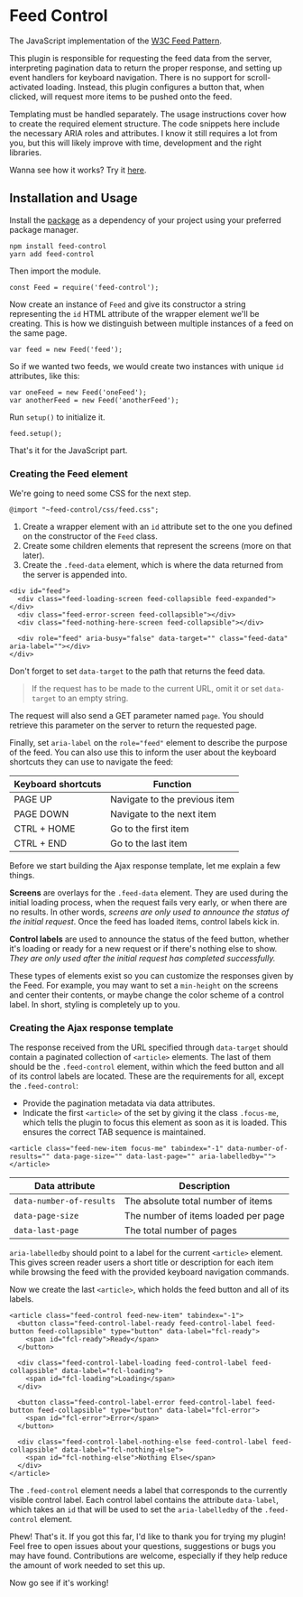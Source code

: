 # Feed Control
The JavaScript implementation of the [W3C Feed Pattern](https://www.w3.org/TR/2017/REC-wai-aria-1.1-20171214/#feed).

This plugin is responsible for requesting the feed data from the server, interpreting pagination data to return the proper response, and setting up event handlers for keyboard navigation. There is no support for scroll-activated loading. Instead, this plugin configures a button that, when clicked, will request more items to be pushed onto the feed.

Templating must be handled separately. The usage instructions cover how to create the required element structure. The code snippets here include the necessary ARIA roles and attributes. I know it still requires a lot from you, but this will likely improve with time, development and the right libraries.

Wanna see how it works? Try it [here](https://kabum.dougsilva.me/categoria/hardware).

## Installation and Usage
Install the [package](https://www.npmjs.com/package/feed-control) as a dependency of your project using your preferred package manager.
```
npm install feed-control
yarn add feed-control
```

Then import the module.
```
const Feed = require('feed-control');
```

Now create an instance of `Feed` and give its constructor a string representing the `id` HTML attribute of the wrapper element we'll be creating. This is how we distinguish between multiple instances of a feed on the same page.
```
var feed = new Feed('feed');
```

So if we wanted two feeds, we would create two instances with unique `id` attributes, like this:
```
var oneFeed = new Feed('oneFeed');
var anotherFeed = new Feed('anotherFeed');
```

Run `setup()` to initialize it.
```
feed.setup();
```

That's it for the JavaScript part.

### Creating the Feed element
We're going to need some CSS for the next step.
```
@import "~feed-control/css/feed.css";
```

1. Create a wrapper element with an `id` attribute set to the one you defined on the constructor of the `Feed` class.
2. Create some children elements that represent the screens (more on that later).
3. Create the `.feed-data` element, which is where the data returned from the server is appended into.
```
<div id="feed">
  <div class="feed-loading-screen feed-collapsible feed-expanded"></div>
  <div class="feed-error-screen feed-collapsible"></div>
  <div class="feed-nothing-here-screen feed-collapsible"></div>

  <div role="feed" aria-busy="false" data-target="" class="feed-data" aria-label=""></div>
</div>
```

Don't forget to set `data-target` to the path that returns the feed data.

> If the request has to be made to the current URL, omit it or set `data-target` to an empty string.

The request will also send a GET parameter named `page`. You should retrieve this parameter on the server to return the requested page.

Finally, set `aria-label` on the `role="feed"` element to describe the purpose of the feed. You can also use this to inform the user about the keyboard shortcuts they can use to navigate the feed:

| Keyboard shortcuts       | Function                              |
| ------------------------ | ------------------------------------- |
| PAGE UP                  | Navigate to the previous item         |
| PAGE DOWN                | Navigate to the next item             |
| CTRL + HOME              | Go to the first item                  |
| CTRL + END               | Go to the last item                   |

Before we start building the Ajax response template, let me explain a few things.

**Screens** are overlays for the `.feed-data` element. They are used during the initial loading process, when the request fails very early, or when there are no results. In other words, _screens are only used to announce the status of the initial request_. Once the feed has loaded items, control labels kick in.

**Control labels** are used to announce the status of the feed button, whether it's loading or ready for a new request or if there's nothing else to show. _They are only used after the initial request has completed successfully._

These types of elements exist so you can customize the responses given by the Feed. For example, you may want to set a `min-height` on the screens and center their contents, or maybe change the color scheme of a control label. In short, styling is completely up to you.

### Creating the Ajax response template
The response received from the URL specified through `data-target` should contain a paginated collection of `<article>` elements. The last of them should be the `.feed-control` element, within which the feed button and all of its control labels are located. These are the requirements for all, except the `.feed-control`:
- Provide the pagination metadata via data attributes.
- Indicate the first `<article>` of the set by giving it the class `.focus-me`, which tells the plugin to focus this element as soon as it is loaded. This ensures the correct TAB sequence is maintained.

```
<article class="feed-new-item focus-me" tabindex="-1" data-number-of-results="" data-page-size="" data-last-page="" aria-labelledby=""></article>
```

| Data attribute           | Description                                   |
| ------------------------ | --------------------------------------------- |
| `data-number-of-results` | The absolute total number of items            |
| `data-page-size`         | The number of items loaded per page           |
| `data-last-page`         | The total number of pages                     |

`aria-labelledby` should point to a label for the current `<article>` element. This gives screen reader users a short title or description for each item while browsing the feed with the provided keyboard navigation commands.

Now we create the last `<article>`, which holds the feed button and all of its labels.
```
<article class="feed-control feed-new-item" tabindex="-1">
  <button class="feed-control-label-ready feed-control-label feed-button feed-collapsible" type="button" data-label="fcl-ready">
    <span id="fcl-ready">Ready</span>
  </button>

  <div class="feed-control-label-loading feed-control-label feed-collapsible" data-label="fcl-loading">
    <span id="fcl-loading">Loading</span>
  </div>

  <button class="feed-control-label-error feed-control-label feed-button feed-collapsible" type="button" data-label="fcl-error">
    <span id="fcl-error">Error</span>
  </button>

  <div class="feed-control-label-nothing-else feed-control-label feed-collapsible" data-label="fcl-nothing-else">
    <span id="fcl-nothing-else">Nothing Else</span>
  </div>
</article>
```

The `.feed-control` element needs a label that corresponds to the currently visible control label. Each control label contains the attribute `data-label`, which takes an `id` that will be used to set the `aria-labelledby` of the `.feed-control` element.

Phew! That's it. If you got this far, I'd like to thank you for trying my plugin! Feel free to open issues about your questions, suggestions or bugs you may have found. Contributions are welcome, especially if they help reduce the amount of work needed to set this up.

Now go see if it's working!
